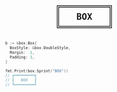 <h1 align="center">
<pre>
╔═════════╗
║   BOX   ║
╚═════════╝</pre>
</h1>

```go
b := &box.Box{
  BoxStyle: &box.DoubleStyle,
  Margin:  1,
  Padding: 3,
}

fmt.Print(box.Sprint("BOX"))
// ╔═════════╗
// ║   BOX   ║
// ╚═════════╝
```
